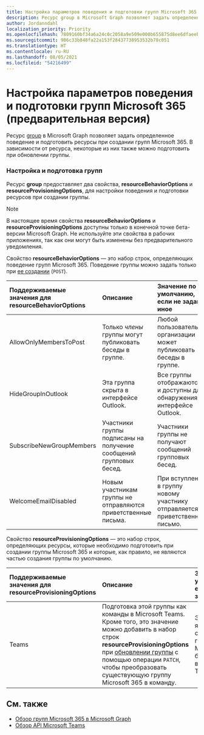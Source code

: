 ```yaml
---
title: Настройка параметров поведения и подготовки групп Microsoft 365
description: Ресурс group в Microsoft Graph позволяет задать определенное поведение и подготовить ресурсы при создании групп Microsoft 365.
author: Jordanndahl
localization_priority: Priority
ms.openlocfilehash: 7809160bf34a6a24c0c2058a9e509e000b655875d8ee6dfaeebfbf97a0fcead7
ms.sourcegitcommit: 986c33b848fa22a153f28437738953532b78c051
ms.translationtype: HT
ms.contentlocale: ru-RU
ms.lasthandoff: 08/05/2021
ms.locfileid: "54216499"
---
```

# <a name="set-microsoft-365-group-behaviors-and-provisioning-options-preview"></a>Настройка параметров поведения и подготовки групп Microsoft 365 (предварительная версия)

Ресурс [group](/graph/api/resources/group?view=graph-rest-beta&preserve-view=true) в Microsoft Graph позволяет задать определенное поведение и подготовить ресурсы при создании групп Microsoft 365. В зависимости от ресурса, некоторые из них также можно подготовить при обновлении группы.

### <a name="configuring-and-provisioning-groups"></a>Настройка и подготовка групп

Ресурс **group** предоставляет два свойства, **resourceBehaviorOptions** и **resourceProvisioningOptions**, для настройки поведения и подготовки ресурсов при создании группы. 

> [!NOTE]
> В настоящее время свойства **resourceBehaviorOptions** и **resourceProvisioningOptions** доступны только в конечной точке бета-версии Microsoft Graph. Не используйте эти свойства в рабочих приложениях, так как они могут быть изменены без предварительного уведомления.

Свойство **resourceBehaviorOptions** — это набор строк, определяющих поведение групп Microsoft 365. Поведение группы можно задать только при [ее создании](/graph/api/group-post-groups?view=graph-rest-beta&preserve-view=true) (`POST`).

| Поддерживаемые значения для resourceBehaviorOptions   |Описание|Значение по умолчанию, если не задано иное|
|:---------------|:--------|:-----------|
| AllowOnlyMembersToPost|Только *члены* группы могут публиковать беседы в группе.|Любой пользователь в организации может публиковать беседы в группе.|
| HideGroupInOutlook|Эта группа скрыта в интерфейсе Outlook.|Все группы отображаются и доступны для обнаружения в интерфейсе Outlook.|
| SubscribeNewGroupMembers|Участники группы подписаны на получение сообщений групповых бесед. |Участники группы не получают сообщений групповых бесед.|
| WelcomeEmailDisabled|Новым участникам группы не отправляются приветственные письма.|При вступлении в группу новому участнику отправляется приветственное письмо.|

Свойство **resourceProvisioningOptions** — это набор строк, определяющих ресурсы, которые необходимо подготовить при создании группы Microsoft 365 и которые, как правило, не являются частью создания группы по умолчанию.

| Поддерживаемые значения для resourceProvisioningOptions   |Описание| Значение по умолчанию, если не задано иное |
|:---------------|:--------|:------------|
| Teams|Подготовка этой группы как команды в Microsoft Teams. Кроме того, это значение можно добавить в набор строк **resourceProvisioningOptions** при [обновлении группы](/graph/api/group-update?view=graph-rest-beta&preserve-view=true) с помощью операции `PATCH`, чтобы преобразовать существующую группу Microsoft 365 в команду.| Эта группа является стандартной группой Microsoft 365 без возможностей Teams.|


## <a name="see-also"></a>См. также

- [Обзор групп Microsoft 365 в Microsoft Graph](office365-groups-concept-overview.md)
- [Обзор API Microsoft Teams](teams-concept-overview.md)
